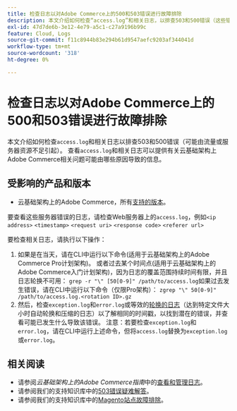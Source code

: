 ```yaml
---
title: 检查日志以对Adobe Commerce上的500和503错误进行故障排除
description: 本文介绍如何检查“access.log”和相关日志，以排查503和500错误（这些错误可能由流量或服务器资源不足引起）。 查看“access.log”和相关日志可以提供有关云基础架构上Adobe Commerce相关问题的可能原因的信息。
exl-id: 47d7de6b-3e12-4e79-a5c1-c27a9196b99c
feature: Cloud, Logs
source-git-commit: f11c8944b83e294b61d9547aefc9203af344041d
workflow-type: tm+mt
source-wordcount: '318'
ht-degree: 0%

---
```


# 检查日志以对Adobe Commerce上的500和503错误进行故障排除

本文介绍如何检查`access.log`和相关日志以排查503和500错误（可能由流量或服务器资源不足引起）。 查看`access.log`和相关日志可以提供有关云基础架构上Adobe Commerce相关问题可能由哪些原因导致的信息。

<!--
Bob - not in TOC
-->

## 受影响的产品和版本

* 云基础架构上的Adobe Commerce，所有[支持的版本](https://experienceleague.adobe.com/docs/commerce-operations/release/planning/lifecycle-policy.html?lang=zh-Hans)。

要查看这些服务器错误的日志，请检查Web服务器上的`access.log`，例如`<ip address>` `<timestamp>` `<request uri>` `<response code>` `<referer url>`

要检查相关日志，请执行以下操作：

1. 如果是在当天，请在CLI中运行以下命令(适用于云基础架构上的Adobe Commerce Pro计划架构)。 或者过去某个时间点(适用于云基础架构上的Adobe Commerce入门计划架构)，因为日志的覆盖范围持续时间有限，并且日志轮换不可用： `grep -r "\" [50[0-9]" /path/to/access.log`如果过去发生错误，请在CLI中运行以下命令（仅限Pro架构）： `zgrep "\" 50[0-9]" /path/to/access.log.<rotation ID>.gz`
1. 然后，检查`exception.log`和`error.log`或等效的[轮换的日志](https://experienceleague.adobe.com/docs/commerce-operations/installation-guide/next-steps/configuration.html?lang=zh-Hans#log-rotation)（达到特定文件大小时自动轮换和压缩的日志）以了解相同的时间戳，以找到潜在的错误，并查看可能已发生什么导致该错误。 注意：若要检查`exception.log`和`error.log`，请在CLI中运行上述命令，但将`access.log`替换为`exception.log`或`error.log`。

## 相关阅读

* 请参阅&#x200B;*云基础架构上的Adobe Commerce指南*&#x200B;中的[查看和管理日志](https://experienceleague.adobe.com/docs/commerce-cloud-service/user-guide/develop/test/log-locations.html?lang=zh-Hans)。
* 请参阅我们的支持知识库中的[503错误疑难解答](/help/troubleshooting/miscellaneous/troubleshooting-503-errors.md)。
* 请参阅我们的支持知识库中的[Magento站点故障排除](/help/troubleshooting/site-down-or-unresponsive/magento-site-down-troubleshooter.md)。
